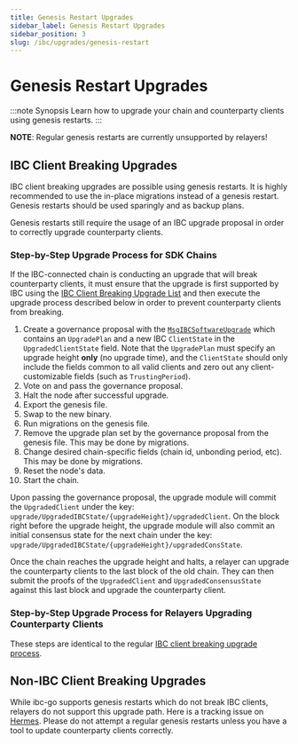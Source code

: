```yaml
---
title: Genesis Restart Upgrades
sidebar_label: Genesis Restart Upgrades
sidebar_position: 3
slug: /ibc/upgrades/genesis-restart
---
```



# Genesis Restart Upgrades

:::note Synopsis
Learn how to upgrade your chain and counterparty clients using genesis restarts. 
:::

**NOTE**: Regular genesis restarts are currently unsupported by relayers!

## IBC Client Breaking Upgrades

IBC client breaking upgrades are possible using genesis restarts.
It is highly recommended to use the in-place migrations instead of a genesis restart.
Genesis restarts should be used sparingly and as backup plans.

Genesis restarts still require the usage of an IBC upgrade proposal in order to correctly upgrade counterparty clients.

### Step-by-Step Upgrade Process for SDK Chains

If the IBC-connected chain is conducting an upgrade that will break counterparty clients, it must ensure that the upgrade is first supported by IBC using the [IBC Client Breaking Upgrade List](https://github.com/cosmos/ibc-go/blob/main/docs/ibc/upgrades/quick-guide.md#ibc-client-breaking-upgrades) and then execute the upgrade process described below in order to prevent counterparty clients from breaking.

1. Create a governance proposal with the [`MsgIBCSoftwareUpgrade`](https://buf.build/cosmos/ibc/docs/main:ibc.core.client.v1#ibc.core.client.v1.MsgIBCSoftwareUpgrade) which contains an `UpgradePlan` and a new IBC `ClientState` in the `UpgradedClientState` field. Note that the `UpgradePlan` must specify an upgrade height **only** (no upgrade time), and the `ClientState` should only include the fields common to all valid clients and zero out any client-customizable fields (such as `TrustingPeriod`).
2. Vote on and pass the governance proposal.
3. Halt the node after successful upgrade.
4. Export the genesis file.
5. Swap to the new binary.
6. Run migrations on the genesis file.
7. Remove the upgrade plan set by the governance proposal from the genesis file. This may be done by migrations.
8. Change desired chain-specific fields (chain id, unbonding period, etc). This may be done by migrations.
8. Reset the node's data.
9. Start the chain.

Upon passing the governance proposal, the upgrade module will commit the `UpgradedClient` under the key: `upgrade/UpgradedIBCState/{upgradeHeight}/upgradedClient`. On the block right before the upgrade height, the upgrade module will also commit an initial consensus state for the next chain under the key: `upgrade/UpgradedIBCState/{upgradeHeight}/upgradedConsState`.

Once the chain reaches the upgrade height and halts, a relayer can upgrade the counterparty clients to the last block of the old chain. They can then submit the proofs of the `UpgradedClient` and `UpgradedConsensusState` against this last block and upgrade the counterparty client.

### Step-by-Step Upgrade Process for Relayers Upgrading Counterparty Clients

These steps are identical to the regular [IBC client breaking upgrade process](https://github.com/cosmos/ibc-go/blob/main/docs/ibc/upgrades/quick-guide.md#step-by-step-upgrade-process-for-relayers-upgrading-counterparty-clients).

## Non-IBC Client Breaking Upgrades

While ibc-go supports genesis restarts which do not break IBC clients, relayers do not support this upgrade path.
Here is a tracking issue on [Hermes](https://github.com/informalsystems/ibc-rs/issues/1152).
Please do not attempt a regular genesis restarts unless you have a tool to update counterparty clients correctly.
